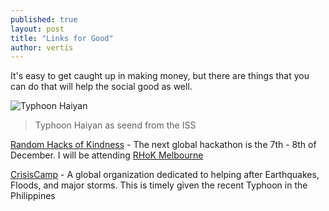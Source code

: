 ```yaml
---
published: true
layout: post
title: "Links for Good"
author: vertis
---
```



It's easy to get caught up in making money, but there are things that you can do that will help the social good as well.
<!--more-->
![Typhoon Haiyan](http://farm8.staticflickr.com/7446/10755140965_7cb3a792af_b.jpg)
> Typhoon Haiyan as seend from the ISS

[Random Hacks of Kindness](http://www.rhok.org/http://www.rhokmelbourne.org/) - The next global hackathon is the 7th - 8th of December. I will be attending   [RHoK Melbourne](http://www.rhok.org/http://www.rhokmelbourne.org/)

[CrisisCamp](http://crisiscommons.org/) - A global organization dedicated to helping after Earthquakes, Floods, and major storms. This is timely given the recent Typhoon in the Philippines
